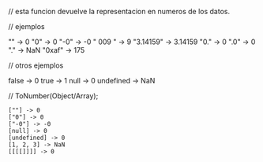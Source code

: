 //  esta funcion devuelve la representacion en numeros de los datos.

//  ejemplos 

"" -> 0
"0" -> 0
"-0" -> -0
" 009 " -> 9
"3.14159" -> 3.14159
"0." -> 0
".0" -> 0
"." -> NaN
"0xaf" -> 175

// otros ejemplos 

false -> 0
true -> 1
null -> 0
undefined -> NaN

//  ToNumber(Object/Array);

    [""] -> 0
    ["0"] -> 0
    ["-0"] -> -0
    [null] -> 0
    [undefined] -> 0
    [1, 2, 3] -> NaN
    [[[[]]]] -> 0 